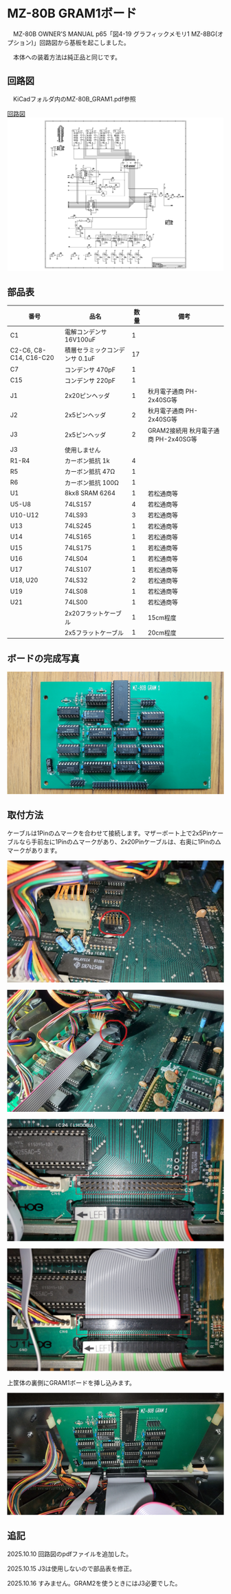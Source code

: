 # MZ-80B GRAM1ボード

　MZ-80B OWNER'S MANUAL p65「図4-19 グラフィックメモリ1 MZ-8BG(オプション)」回路図から基板を起こしました。

　本体への装着方法は純正品と同じです。

## 回路図
　KiCadフォルダ内のMZ-80B_GRAM1.pdf参照

[回路図](https://github.com/yanataka60/MZ-80B_GRAM1/blob/main/KiCAD/MZ-80B_GRAM1.pdf)
![回路図](https://github.com/yanataka60/MZ-80B_GRAM1/blob/main/KiCAD/MZ-80B_GRAM1_1.jpg)

## 部品表
|番号|品名|数量|備考|
| ------------ | ------------ | ------------ | ------------ |
|C1|電解コンデンサ 16V100uF|1||
|C2-C6, C8-C14, C16-C20|積層セラミックコンデンサ 0.1uF|17||
|C7|コンデンサ 470pF|1||
|C15|コンデンサ 220pF|1||
|J1|2x20ピンヘッダ|1|秋月電子通商 PH-2x40SG等|
|J2|2x5ピンヘッダ|2|秋月電子通商 PH-2x40SG等|
|J3|2x5ピンヘッダ|2|GRAM2接続用 秋月電子通商 PH-2x40SG等|
|J3|使用しません|||
|R1-R4|カーボン抵抗 1k|4||
|R5|カーボン抵抗 47Ω|1||
|R6|カーボン抵抗 100Ω|1||
|U1|8kx8 SRAM 6264|1|若松通商等|
|U5-U8|74LS157|4|若松通商等|
|U10-U12|74LS93|3|若松通商等|
|U13|74LS245|1|若松通商等|
|U14|74LS165|1|若松通商等|
|U15|74LS175|1|若松通商等|
|U16|74LS04|1|若松通商等|
|U17|74LS107|1|若松通商等|
|U18, U20|74LS32|2|若松通商等|
|U19|74LS08|1|若松通商等|
|U21|74LS00|1|若松通商等|
||2x20フラットケーブル|1|15cm程度|
||2x5フラットケーブル|1|20cm程度|

## ボードの完成写真
![MZ80B_GRAM1_01](https://github.com/yanataka60/MZ-80B_GRAM1/blob/main/JPEG/MZ80B_GRAM1_01.jpg)

## 取付方法
ケーブルは1Pinの△マークを合わせて接続します。マザーボート上で2x5Pinケーブルなら手前左に1Pinの△マークがあり、2x20Pinケーブルは、右奥に1Pinの△マークがあります。

![MZ80B_GRAM1_02](https://github.com/yanataka60/MZ-80B_GRAM1/blob/main/JPEG/MZ80B_GRAM1_02.jpg)

![MZ80B_GRAM1_03](https://github.com/yanataka60/MZ-80B_GRAM1/blob/main/JPEG/MZ80B_GRAM1_03.jpg)

![MZ80B_GRAM1_04](https://github.com/yanataka60/MZ-80B_GRAM1/blob/main/JPEG/MZ80B_GRAM1_04.jpg)

![MZ80B_GRAM1_05](https://github.com/yanataka60/MZ-80B_GRAM1/blob/main/JPEG/MZ80B_GRAM1_05.jpg)

上筐体の裏側にGRAM1ボードを挿し込みます。

![MZ80B_GRAM1_06](https://github.com/yanataka60/MZ-80B_GRAM1/blob/main/JPEG/MZ80B_GRAM1_06.jpg)

## 追記
2025.10.10 回路図のpdfファイルを追加した。

2025.10.15 J3は使用しないので部品表を修正。

2025.10.16 すみません。GRAM2を使うときにはJ3必要でした。
